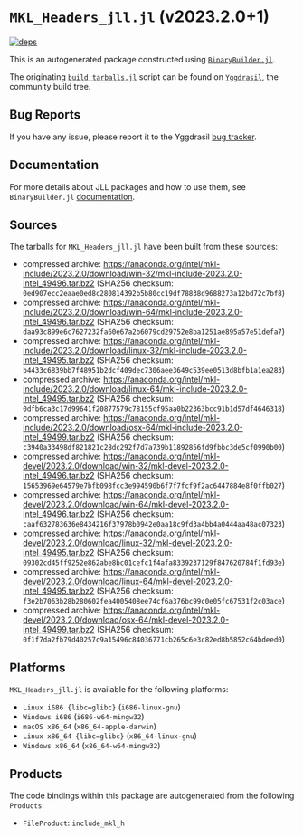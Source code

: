 # `MKL_Headers_jll.jl` (v2023.2.0+1)

[![deps](https://juliahub.com/docs/MKL_Headers_jll/deps.svg)](https://juliahub.com/ui/Packages/MKL_Headers_jll/hkXB1?page=2)

This is an autogenerated package constructed using [`BinaryBuilder.jl`](https://github.com/JuliaPackaging/BinaryBuilder.jl).

The originating [`build_tarballs.jl`](https://github.com/JuliaPackaging/Yggdrasil/blob/e49bbf3b93bf6d0020d47ee9b00c23ad5782331d/M/MKL_Headers/build_tarballs.jl) script can be found on [`Yggdrasil`](https://github.com/JuliaPackaging/Yggdrasil/), the community build tree.

## Bug Reports

If you have any issue, please report it to the Yggdrasil [bug tracker](https://github.com/JuliaPackaging/Yggdrasil/issues).

## Documentation

For more details about JLL packages and how to use them, see `BinaryBuilder.jl` [documentation](https://docs.binarybuilder.org/stable/jll/).

## Sources

The tarballs for `MKL_Headers_jll.jl` have been built from these sources:

* compressed archive: https://anaconda.org/intel/mkl-include/2023.2.0/download/win-32/mkl-include-2023.2.0-intel_49496.tar.bz2 (SHA256 checksum: `0ed907ecc2eaae0ed8c280814392b5b80cc19df78838d9688273a12bd72c7bf8`)
* compressed archive: https://anaconda.org/intel/mkl-include/2023.2.0/download/win-64/mkl-include-2023.2.0-intel_49496.tar.bz2 (SHA256 checksum: `daa93c899e6c7627232fa60e67a2b6079cd29752e8ba1251ae895a57e51defa7`)
* compressed archive: https://anaconda.org/intel/mkl-include/2023.2.0/download/linux-32/mkl-include-2023.2.0-intel_49495.tar.bz2 (SHA256 checksum: `b4433c6839bb7f48951b2dcf409dec7306aee3649c539ee0513d8bfb1a1ea283`)
* compressed archive: https://anaconda.org/intel/mkl-include/2023.2.0/download/linux-64/mkl-include-2023.2.0-intel_49495.tar.bz2 (SHA256 checksum: `0dfb6ca3c17d99641f20877579c78155cf95aa0b22363bcc91b1d57df4646318`)
* compressed archive: https://anaconda.org/intel/mkl-include/2023.2.0/download/osx-64/mkl-include-2023.2.0-intel_49499.tar.bz2 (SHA256 checksum: `c3940a33498df821821c28dc292f7d7a739b11892856fd9fbbc3de5cf0990b00`)
* compressed archive: https://anaconda.org/intel/mkl-devel/2023.2.0/download/win-32/mkl-devel-2023.2.0-intel_49496.tar.bz2 (SHA256 checksum: `15653969e64579e7bfb098fcc3e994590b6f7f7fcf9f2ac6447884e8f0ffb027`)
* compressed archive: https://anaconda.org/intel/mkl-devel/2023.2.0/download/win-64/mkl-devel-2023.2.0-intel_49496.tar.bz2 (SHA256 checksum: `caaf632783636e8434216f37978b0942e0aa18c9fd3a4bb4a0444aa48ac07323`)
* compressed archive: https://anaconda.org/intel/mkl-devel/2023.2.0/download/linux-32/mkl-devel-2023.2.0-intel_49495.tar.bz2 (SHA256 checksum: `09302cd45ff9252e862abe8bc01cefc1f4afa8339237129f847620784f1fd93e`)
* compressed archive: https://anaconda.org/intel/mkl-devel/2023.2.0/download/linux-64/mkl-devel-2023.2.0-intel_49495.tar.bz2 (SHA256 checksum: `f3e2b7063b28b280602fea4005408ee74cf6a376bc99c0e05fc67531f2c03ace`)
* compressed archive: https://anaconda.org/intel/mkl-devel/2023.2.0/download/osx-64/mkl-devel-2023.2.0-intel_49499.tar.bz2 (SHA256 checksum: `0f1f7da2fb79d40257c9a15496c84036771cb265c6e3c82ed8b5852c64bdeed0`)

## Platforms

`MKL_Headers_jll.jl` is available for the following platforms:

* `Linux i686 {libc=glibc}` (`i686-linux-gnu`)
* `Windows i686` (`i686-w64-mingw32`)
* `macOS x86_64` (`x86_64-apple-darwin`)
* `Linux x86_64 {libc=glibc}` (`x86_64-linux-gnu`)
* `Windows x86_64` (`x86_64-w64-mingw32`)

## Products

The code bindings within this package are autogenerated from the following `Products`:

* `FileProduct`: `include_mkl_h`
